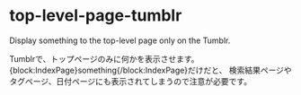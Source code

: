 # top-level-page-tumblr
Display something to the top-level page only on the Tumblr.

Tumblrで、トップページのみに何かを表示させます。
{block:IndexPage}something{/block:IndexPage}だけだと、
検索結果ページやタグページ、日付ページにも表示されてしまうので注意が必要です。
